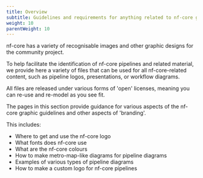 ```yaml
---
title: Overview
subtitle: Guidelines and requirements for anything related to nf-core graphics.
weight: 10
parentWeight: 10
---
```


nf-core has a variety of recognisable images and other graphic designs for the community project.

To help facilitate the identification of nf-core pipelines and related material, we provide here a variety of files that can be used for all nf-core-related content, such as pipeline logos, presentations, or workflow diagrams.

All files are released under various forms of 'open' licenses, meaning you can re-use and re-model as you see fit.

The pages in this section provide guidance for various aspects of the nf-core graphic guidelines and other aspects of 'branding'.

This includes:

- Where to get and use the nf-core logo
- What fonts does nf-core use
- What are the nf-core colours
- How to make metro-map-like diagrams for pipeline diagrams
- Examples of various types of pipeline diagrams
- How to make a custom logo for nf-core pipelines
